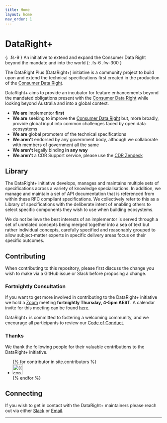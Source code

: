 ```yaml
---
title: Home
layout: home
nav_order: 1
---
```


# DataRight+
{: .fs-9 }
An initiative to extend and expand the Consumer Data Right beyond the mandate and into the world
{: .fs-6 .fw-300 }

The DataRight Plus (DataRight+) initiative is a community project to build upon and extend the technical specifications first created in the production of the [Consumer Data Right].

DataRight+ aims to provide an incubator for feature enhancements beyond the mandated obligations present with the [Consumer Data Right] while looking beyond Australia and into a global context.

- **We are** implementor **first**
- **We are** seeking to improve the [Consumer Data Right] but, more broadly, provide global input into common challenges faced by open data ecosystems
- **We are** global promoters of the technical specifications
- **We aren't** endorsed by any government body, although we collaborate with members of government all the same
- **We aren't** legally binding **in any way**
- **We aren't** a CDR Support service, please use the [CDR Zendesk]

## Library

The DataRight+ initiative develops, manages and maintains multiple sets of specifications across a variety of knowledge specialisations. In addition, we manage and maintain a set of API documentation that is referenced from within these RFC compliant specifications. We collectively refer to this as a Library of specifications with the deliberate intent of enabling others to select specific components they wish to use when building ecosystems.

We do not believe the best interests of an implementor is served through a set of unrelated concepts being merged together into a sea of text but rather individual concepts, carefully specified and reasonably grouped to allow subject-matter experts in specific delivery areas focus on their specific outcomes.

## Contributing

When contributing to this repository, please first discuss the change you wish to make via a GitHub issue or Slack before proposing a change.

### Fortnightly Consultation

If you want to get more involved in contributing to the DataRight+ initiative we hold a [Zoom] meeting **fortnightly Thursday, 4-5pm AEST**. A calendar invite for this meeting can be found [here](https://us06web.zoom.us/meeting/tZMpfu6orjwtGdaz6GhdxAUjiHUAgKhtRceW/ics?icsToken=98tyKuGvqjItGtSStxqFRpwEBor4KPTziGZajadchknCCyRLQzb8P8p3E7VUGMzi).

DataRight+ is committed to fostering a welcoming community, and we encourage all participants to review our [Code of Conduct].

### Thanks

We thank the following people for their valuable contributions to the DataRight+ initiative.

<ul class="list-style-none">
{% for contributor in site.contributors %}
  <li class="d-inline-block mr-1">
     <a href="https://github.com/{{contributor.username}}"><img src="https://avatars.githubusercontent.com/u/{{ contributor.id }}" width="32" height="32" alt="{{ contributor.username }}"></a>
  </li>
{% endfor %}
</ul>

## Connecting

If you wish to get in contact with the DataRight+ maintainers please reach out via either [Slack] or [Email].

----

[Code of Conduct]: https://github.com/datarightplus/datarightplus-website/tree/main/CODE_OF_CONDUCT.md
[Zoom]: "https://us06web.zoom.us/meeting/tZMpfu6orjwtGdaz6GhdxAUjiHUAgKhtRceW/ics?icsToken=98tyKuGvqjItGtSStxqFRpwEBor4KPTziGZajadchknCCyRLQzb8P8p3E7VUGMzi"
[Slack]: https://join.slack.com/t/datarightio/shared_invite/zt-8yqhyq37-VUqC1nu~toCRRn1FT7xJ3g
[Email]: "mailto&#58;h%&#54;5l&#108;o%40%&#54;&#52;atarig&#104;&#116;&#46;%70l%75&#37;&#55;3'>h&#101;llo&#64;da&#116;&#97;right&#46;plus"
[Consumer Data Right]: http://cdr.gov.au
[CDR Zendesk]: https://cdr-support.zendesk.com
